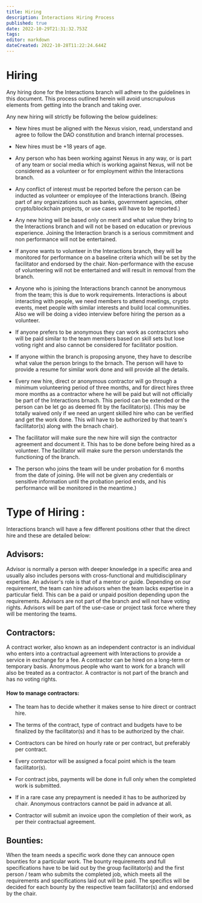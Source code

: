 ```yaml
---
title: Hiring
description: Interactions Hiring Process
published: true
date: 2022-10-29T21:31:32.753Z
tags: 
editor: markdown
dateCreated: 2022-10-28T11:22:24.644Z
---
```


# Hiring

Any hiring done for the Interactions branch will adhere to the guidelines in this document. This process outlined herein will avoid unscrupulous elements from getting into the branch and taking over. 

Any new hiring will strictly be following the below guidelines:

-	New hires must be aligned with the Nexus vision, read, understand and agree to follow the DAO constitution and branch internal processes.

- New hires must be +18 years of age.

-	Any person who has been working against Nexus in any way, or is part of any team or social media which is working against Nexus, will not be considered as a volunteer or for employment within the Interactions branch.

-	Any conflict of interest must be reported before the person can be inducted as volunteer or employee of the Interactions branch. (Being part of any organizations such as banks, government agencies, other crypto/blockchain projects, or use cases will have to be reported.)

-	Any new hiring will be based only on merit and what value they bring to the Interactions branch and will not be based on education or previous experience. Joining the Interaction branch is a serious commitment and non performance will not be entertained.

-	If anyone wants to volunteer in the Interactions branch, they will be monitored for performance on a baseline criteria which will be set by the facilitator and endorsed by the chair. Non-performance with the excuse of volunteering will not be entertained and will result in removal from the branch.

- Anyone who is joining the Interactions branch cannot be anonymous from the team; this is due to work requirements. Interactions is about interacting with people, we need members to attend meetings, crypto events, meet people with similar interests and build local communities. Also we will be doing a video interview before hiring the person as a volunteer. 

-	If anyone prefers to be anonymous they can work as contractors who will be paid similar to the team members based on skill sets but lose voting right and also cannot be considered for facilitator position. 

-	If anyone within the branch is proposing anyone, they have to describe what value the person brings to the brnach. The person will have to provide a resume for similar work done and will provide all the details.

- Every new hire, direct or anonymous contractor will go through a minimum volunteering period of three months, and for direct hires three more months as a contractor where he will be paid but will not officially be part of the Interactions brnach. This period can be extended or the person can be let go as deemed fit by the facilitator(s). (This may be totally waived only if we need an urgent skilled hire who can be verified and get the work done. This will have to be authorized by that team's facilitator(s) along with the brnach chair).

-	The facilitator will make sure the new hire will sign the contractor agreement and document it. This has to be done before being hired as a volunteer. The facilitator will make sure the person understands the functioning of the branch.

-	The person who joins the team will be under probation for 6 months from the date of joining. (He will not be given any credentials or sensitive information until the probation period ends, and his performance will be monitored in the meantime.)

# Type of Hiring :

Interactions branch will have a few different positions other that the direct hire and these are detailed below:

## Advisors:

Advisor is normally a person with deeper knowledge in a specific area and usually also includes persons with cross-functional and multidisciplinary expertise. An adviser's role is that of a mentor or guide.
Depending on our requirement, the team can hire advisors when the team lacks expertise in a particular field. This can be a paid or unpaid position depending upon the requirements. Advisors are not part of the branch and will not have voting rights. Advisors will be part of the use-case or project task force where they will be mentoring the teams.
 
## Contractors:

A contract worker, also known as an independent contractor is an individual who enters into a contractual agreement with Interactions to provide a service in exchange for a fee. A contractor can be hired on a long-term or temporary basis. Anonymous people who want to work for a branch will also be treated as a contractor. A contractor is not part of the branch and has no voting rights. 

#### How to manage contractors:

-	The team has to decide whether it makes sense to hire direct or contract hire.

-	The terms of the contract, type of contract and budgets have to be finalized by the facilitator(s) and it has to be authorized by the chair.

-	Contractors can be hired on hourly rate or per contract, but preferably per contract.

-	Every contractor will be assigned a focal point which is the team facilitator(s).

- For contract jobs, payments will be done in full only when the completed work is submitted.

-	If in a rare case any prepayment is needed it has to be authorized by chair. Anonymous contractors cannot be paid in advance at all.

-	Contractor will submit an invoice upon the completion of their work, as per their contractual agreement.

## Bounties:

When the team needs a specific work done they can annouce open bounties for a particular work. The bounty requirements and full specifications have to be laid out by the group facilitator(s) and the first person / team who submits the completed job, which meets all the requirements and specifications laid out will be paid. The specifics will be decided for each bounty by the respective team facilitator(s) and endorsed by the chair.